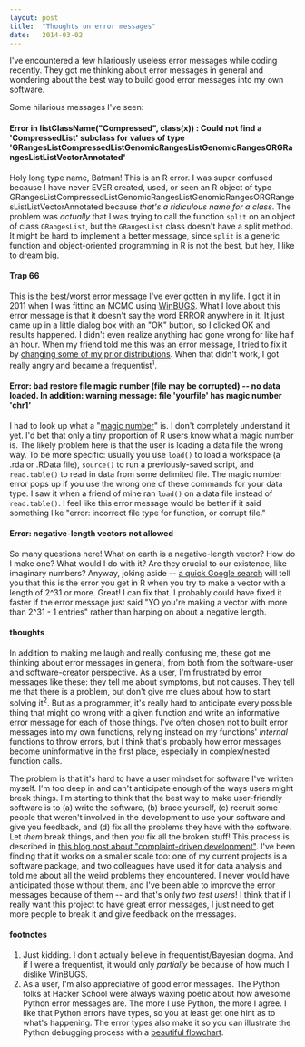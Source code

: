 ```yaml
---
layout: post
title:  "Thoughts on error messages"
date:   2014-03-02
---
```


I've encountered a few hilariously useless error messages while coding recently.  They got me thinking about error messages in general and wondering about the best way to build good error messages into my own software. 

Some hilarious messages I've seen:

#### Error in listClassName("Compressed", class(x)) : Could not find a 'CompressedList' subclass for values of type 'GRangesListCompressedListGenomicRangesListGenomicRangesORGRangesListListVectorAnnotated'

Holy long type name, Batman! This is an R error.  I was super confused because I have never EVER created, used, or seen an R object of type GRangesListCompressedListGenomicRangesListGenomicRangesORGRangesListListVectorAnnotated because _that's a ridiculous name for a class_. The problem was _actually_ that I was trying to call the function `split` on an object of class `GRangesList`, but the `GRangesList` class doesn't have a split method.  It might be hard to implement a better message, since `split` is a generic function and object-oriented programming in R is not the best, but hey, I like to dream big. 

#### Trap 66
This is the best/worst error message I've ever gotten in my life. I got it in 2011 when I was fitting an MCMC using [WinBUGS](http://www.mrc-bsu.cam.ac.uk/bugs/winbugs/contents.shtml).  What I love about this error message is that it doesn't say the word ERROR anywhere in it.  It just came up in a little dialog box with an "OK" button, so I clicked OK and results happened.  I didn't even realize anything had gone wrong for like half an hour.  When my friend told me this was an error message, I tried to fix it by [changing some of my prior distributions](http://aurelienmadouasse.wordpress.com/2011/02/14/the-mysterious-trap-66-postcondition-violated/).  When that didn't work, I got really angry and became a frequentist<sup>1</sup>. 

#### Error: bad restore file magic number (file may be corrupted) -- no data loaded. In addition: warning message: file 'yourfile' has magic number 'chr1'

I had to look up what a "[magic number](http://bit.ly/NhwdRt)" is. I don't completely understand it yet. I'd bet that only a tiny proportion of R users know what a magic number is.  The likely problem here is that the user is loading a data file the wrong way.  To be more specific: usually you use `load()` to load a workspace (a .rda or .RData file), `source()` to run a previously-saved script, and `read.table()` to read in data from some delimited file.  The magic number error pops up if you use the wrong one of these commands for your data type. I saw it when a friend of mine ran `load()` on a data file instead of `read.table()`. I feel like this error message would be better if it said something like "error: incorrect file type for function, or corrupt file." 

#### Error: negative-length vectors not allowed

So many questions here!  What on earth is a negative-length vector?  How do I make one?  What would I do with it?  Are they crucial to our existence, like imaginary numbers?  Anyway, joking aside -- [a quick Google search](http://lmgtfy.com/?q=negative+length+vectors+are+not+allowed) will tell you that this is the error you get in R when you try to make a vector with a length of 2^31 or more.  Great!  I can fix that.  I probably could have fixed it faster if the error message just said "YO you're making a vector with more than 2^31 - 1 entries" rather than harping on about a negative length.

#### thoughts

In addition to making me laugh and really confusing me, these got me thinking about error messages in general, from both from the software-user and software-creator perspective. As a user, I'm frustrated by error messages like these: they tell me about symptoms, but not causes. They tell me that there is a problem, but don't give me clues about how to start solving it<sup>2</sup>. But as a programmer, it's really hard to anticipate every possible thing that might go wrong with a given function and write an informative error message for each of those things. I've often chosen not to built error messages into my own functions, relying instead on my functions' _internal_ functions to throw errors, but I think that's probably how error messages become uninformative in the first place, especially in complex/nested function calls.  

The problem is that it's hard to have a user mindset for software I've written myself.  I'm too deep in and can't anticipate enough of the ways users might break things.  I'm starting to think that the best way to make user-friendly software is to (a) write the software, (b) brace yourself, (c) recruit some people that weren't involved in the development to use your software and give you feedback, and (d) fix all the problems they have with the software. Let _them_ break things, and then _you_ fix all the broken stuff! This process is described in [this blog post about "complaint-driven development"](http://blog.codinghorror.com/complaint-driven-development/). I've been finding that it works on a smaller scale too: one of my current projects is a software package, and two colleagues have used it for data analysis and told me about all the weird problems they encountered. I never would have anticipated those without them, and I've been able to improve the error messages because of them -- and that's only _two test users_!  I think that if I really want this project to have great error messages, I just need to get more people to break it and give feedback on the messages. 

#### footnotes
1. Just kidding. I don't actually believe in frequentist/Bayesian dogma. And if I were a frequentist, it would only _partially_ be because of how much I dislike WinBUGS.   
2. As a user, I'm also appreciative of good error messages. The Python folks at Hacker School were always waxing poetic about how awesome Python error messages are. The more I use Python, the more I agree. I like that Python errors have types, so you at least get one hint as to what's happening. The error types also make it so you can illustrate the Python debugging process with a [beautiful flowchart](http://i.imgur.com/WRuJV6r.png).


